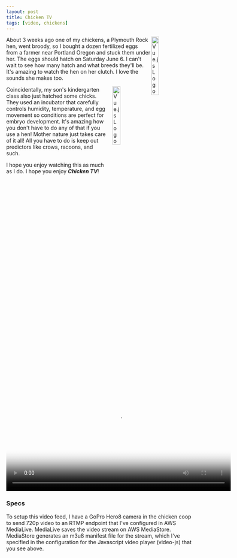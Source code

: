 ```yaml
---
layout: post
title: Chicken TV
tags: [video, chickens]
---
```


<img src="http://iandow.github.io/img/chicken_tv_poster.jpg" width="20%" style="margin-right: 15px" align="right" alt="Vue.js Logo">

About 3 weeks ago one of my chickens, a Plymouth Rock hen, went broody, so I bought a dozen fertilized eggs from a farmer near Portland Oregon and stuck them under her. The eggs should hatch on Saturday June 6. I can't wait to see how many hatch and what breeds they'll be. It's amazing to watch the hen on her clutch. I love the sounds she makes too. 

<img src="http://iandow.github.io/img/chicken_incubator.jpg" width="20%" style="margin-left: 15px" align="right" alt="Vue.js Logo">

Coincidentally, my son's kindergarten class also just hatched some chicks. They used an incubator that carefully controls humidity, temperature, and egg movement so conditions are perfect for embryo development. It's amazing how you don't have to do any of that if you use a hen! Mother nature just takes care of it all! All you have to do is keep out predictors like crows, racoons, and such.

I hope you enjoy watching this as much as I do. I hope you enjoy ***Chicken TV***!

<!-- CSS  -->
 <link href="https://vjs.zencdn.net/7.2.3/video-js.css" rel="stylesheet">


<!-- HTML -->
<video id='chicken-tv' class="video-js vjs-default-skin" width="600" poster="http://iandow.github.io/img/chicken_tv_poster.png" controls>
<source type="application/x-mpegURL" src="https://hctigsi3ocwd57.data.mediastore.us-east-1.amazonaws.com/Ian_gopro_test_a/main_720p30.m3u8">
</video>

### Specs

To setup this video feed, I have a GoPro Hero8 camera in the chicken coop to send 720p video to an RTMP endpoint that I've configured in AWS MediaLive. MediaLive saves the video stream on AWS MediaStore. MediaStore generates an m3u8 manifest file for the stream, which I've specified in the configuration for the Javascript video player (video-js) that you see above. 

<!-- JS code -->
<!-- If you'd like to support IE8 (for Video.js versions prior to v7) -->
<script src="https://vjs.zencdn.net/ie8/ie8-version/videojs-ie8.min.js"></script>
<script src="https://cdnjs.cloudflare.com/ajax/libs/videojs-contrib-hls/5.14.1/videojs-contrib-hls.js"></script>
<script src="https://vjs.zencdn.net/7.2.3/video.js"></script>

<script>
var player = videojs('hls-example');
player.play();
</script>